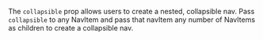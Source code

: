 The `collapsible` prop allows users to create a nested, collapsible nav. Pass `collapsible` to any NavItem and pass that navItem any number of NavItems as children to create a collapsible nav.